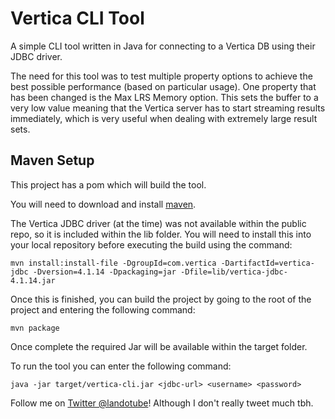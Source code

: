 Vertica CLI Tool
=================

A simple CLI tool written in Java for connecting to a Vertica DB using their JDBC driver.

The need for this tool was to test multiple property options to achieve the best possible
performance (based on particular usage). One property that has been changed is the Max LRS
Memory option. This sets the buffer to a very low value meaning that the Vertica server
has to start streaming results immediately, which is very useful when dealing with extremely
large result sets.

Maven Setup
------------

This project has a pom which will build the tool.

You will need to download and install [maven](http://maven.apache.org/download.html).

The Vertica JDBC driver (at the time) was not available within the public repo, so it is included within the lib folder.
You will need to install this into your local repository before executing the build using the command:

	mvn install:install-file -DgroupId=com.vertica -DartifactId=vertica-jdbc -Dversion=4.1.14 -Dpackaging=jar -Dfile=lib/vertica-jdbc-4.1.14.jar

Once this is finished, you can build the project by going to the root of the project and entering the following command:

	mvn package

Once complete the required Jar will be available within the target folder.

To run the tool you can enter the following command:

	java -jar target/vertica-cli.jar <jdbc-url> <username> <password>
	
Follow me on [Twitter @landotube](http://www.twitter.com/landotube)! Although I don't really tweet much tbh.
